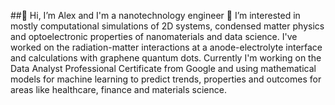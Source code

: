 ##👋 Hi, I’m Alex and I'm a nanotechnology engineer
👀 I’m interested in mostly computational simulations of 2D systems, condensed matter physics and optoelectronic properties of nanomaterials and data science.
I've worked on the radiation-matter interactions at a anode-electrolyte interface and calculations with graphene quantum dots. Currently I'm working on the Data Analyst Professional Certificate from Google and using mathematical models for machine learning to predict trends, properties and outcomes for areas like healthcare, finance and materials science.

<!--
**alexleonnano/alexleonnano** is a ✨ _special_ ✨ repository because its `README.md` (this file) appears on your GitHub profile.

Here are some ideas to get you started:

- 🔭 I’m currently working on ...
- 🌱 I’m currently learning ...
- 👯 I’m looking to collaborate on ...
- 🤔 I’m looking for help with ...
- 💬 Ask me about ...
- 📫 How to reach me: ...
- 😄 Pronouns: ...
- ⚡ Fun fact: ...
-->
